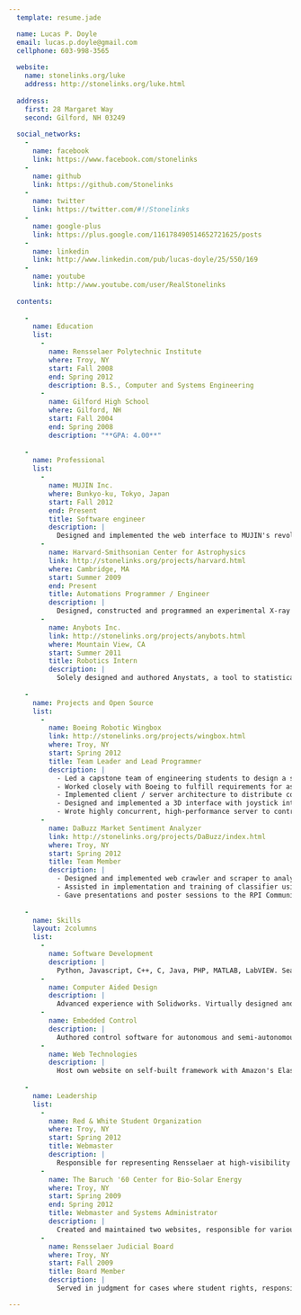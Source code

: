 ```yaml
---
  template: resume.jade

  name: Lucas P. Doyle
  email: lucas.p.doyle@gmail.com
  cellphone: 603-998-3565
  
  website:
    name: stonelinks.org/luke
    address: http://stonelinks.org/luke.html
  
  address:
    first: 28 Margaret Way
    second: Gilford, NH 03249
  
  social_networks:
    -
      name: facebook
      link: https://www.facebook.com/stonelinks
    -
      name: github
      link: https://github.com/Stonelinks
    -
      name: twitter
      link: https://twitter.com/#!/Stonelinks
    -
      name: google-plus
      link: https://plus.google.com/116178490514652721625/posts
    -
      name: linkedin
      link: http://www.linkedin.com/pub/lucas-doyle/25/550/169
    -
      name: youtube
      link: http://www.youtube.com/user/RealStonelinks
  
  contents:
    
    -
      name: Education
      list:
        -
          name: Rensselaer Polytechnic Institute
          where: Troy, NY
          start: Fall 2008
          end: Spring 2012
          description: B.S., Computer and Systems Engineering
        -
          name: Gilford High School
          where: Gilford, NH
          start: Fall 2004
          end: Spring 2008
          description: "**GPA: 4.00**"
    
    -
      name: Professional
      list:
        -
          name: MUJIN Inc.
          where: Bunkyo-ku, Tokyo, Japan
          start: Fall 2012
          end: Present
          title: Software engineer
          description: |
            Designed and implemented the web interface to MUJIN's revolutionary industrial robotics motion planning software. Wrote the javascript clent library that uses MUJIN's RESTful API to power its products.
        -
          name: Harvard-Smithsonian Center for Astrophysics
          link: http://stonelinks.org/projects/harvard.html
          where: Cambridge, MA
          start: Summer 2009
          end: Present
          title: Automations Programmer / Engineer
          description: |
            Designed, constructed and programmed an experimental X-ray optic production facility. Wrote intuitive software to simplify fabrication of X-ray optics in multiple production scenarios. Designed sample manipulation hardware and a high strength production chamber mount using CAD. Saved time and lowered costs by developing a more efficient shutter controller now used on all production chambers in the lab. Worked closely with physicists, component vendors, machinists and other key stakeholders to complete project on time. Supervised a high school student to characterize potential optic substrates with a high precision 3D profilemeter.
        -
          name: Anybots Inc.
          link: http://stonelinks.org/projects/anybots.html
          where: Mountain View, CA
          start: Summer 2011
          title: Robotics Intern
          description: |
            Solely designed and authored Anystats, a tool to statistically track, analyze and prioritize events from thousands of logs from a fleet of telepresence robots. Saved time by cross referencing event data with customer information and known bugs to dispatch engineering and support teams effectively. Also implemented UI features for touchscreen on forehead of robot, namely a dashboard to display internal robot device status and connectivity, as well as a call screen to allow users to answer or deny calls made to their telepresence robot.
    
    -
      name: Projects and Open Source
      list:
        -
          name: Boeing Robotic Wingbox
          link: http://stonelinks.org/projects/wingbox.html
          where: Troy, NY
          start: Spring 2012
          title: Team Leader and Lead Programmer
          description: |
            - Led a capstone team of engineering students to design a simulator for an intra-wing robot to operate inside an aircraft.
            - Worked closely with Boeing to fulfill requirements for assembly and maintenance roles of operation.
            - Implemented client / server architecture to distribute computation effectively and allow collaborative robot use.
            - Designed and implemented a 3D interface with joystick integration to allow user to easily modify robot state.
            - Wrote highly concurrent, high-performance server to control robot hardware, recognize object locations with OpenCV and plan kinematic trajectories to avoid collisions.
        -
          name: DaBuzz Market Sentiment Analyzer
          link: http://stonelinks.org/projects/DaBuzz/index.html
          where: Troy, NY
          start: Spring 2012
          title: Team Member
          description: |
            - Designed and implemented web crawler and scraper to analyze financial news sources and gauge stock market sentiment.
            - Assisted in implementation and training of classifier using Python Natural Language Toolkit.
            - Gave presentations and poster sessions to the RPI Community about DaBuzz and the Rensselaer Center for Open Source Software.
    
    -
      name: Skills
      layout: 2columns
      list:
        -
          name: Software Development
          description: |
            Python, Javascript, C++, C, Java, PHP, MATLAB, LabVIEW. Seasoned GNU/Linux user. Familiar industry standard development workflows, version control systems and design patterns.
        -
          name: Computer Aided Design
          description: |
            Advanced experience with Solidworks. Virtually designed and simulated FIRST robots, a Battlebot, as well as vacuum chambers at Harvard-Smithsonian Center for Astrophysics.
        -
          name: Embedded Control
          description: |
            Authored control software for autonomous and semi-autonomous boats, blimps, cars and robots. Programmed for multiple microcontrollers (Intel 8051, ARM). Regularly build own servers and computers.
        -
          name: Web Technologies
          description: |
            Host own website on self-built framework with Amazon's Elastic Computing Cloud. Competent Javascript developer. Familiar with CSS/HTML, Django, Webpy, Wordpress core, various Google APIs and configuring a LAMP stack. Proficient with relational and non-relational databases.
    
    -
      name: Leadership
      list:
        -
          name: Red & White Student Organization
          where: Troy, NY
          start: Spring 2012
          title: Webmaster
          description: |
            Responsible for representing Rensselaer at high-visibility functions to its alumni, campus and community. As Webmaster, maintained a web presence for the organization.
        -
          name: The Baruch '60 Center for Bio-Solar Energy
          where: Troy, NY
          start: Spring 2009
          end: Spring 2012
          title: Webmaster and Systems Administrator
          description: |
            Created and maintained two websites, responsible for various IT and support tasks.
        -
          name: Rensselaer Judicial Board
          where: Troy, NY
          start: Fall 2009
          title: Board Member
          description: |
            Served in judgment for cases where student rights, responsibilities or conduct were in question.

---
```


